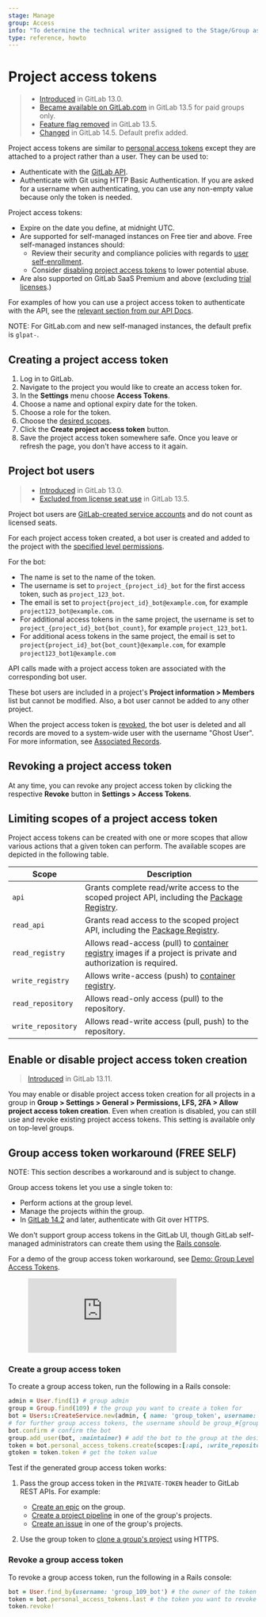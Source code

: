 ```yaml
---
stage: Manage
group: Access
info: "To determine the technical writer assigned to the Stage/Group associated with this page, see https://about.gitlab.com/handbook/engineering/ux/technical-writing/#assignments"
type: reference, howto
---
```


# Project access tokens

> - [Introduced](https://gitlab.com/gitlab-org/gitlab/-/issues/210181) in GitLab 13.0.
> - [Became available on GitLab.com](https://gitlab.com/gitlab-org/gitlab/-/issues/235765) in GitLab 13.5 for paid groups only.
> - [Feature flag removed](https://gitlab.com/gitlab-org/gitlab/-/issues/235765) in GitLab 13.5.
> - [Changed](https://gitlab.com/gitlab-org/gitlab/-/issues/342327) in GitLab 14.5. Default prefix added.

Project access tokens are similar to [personal access tokens](../../profile/personal_access_tokens.md)
except they are attached to a project rather than a user. They can be used to:

- Authenticate with the [GitLab API](../../../api/index.md#personalproject-access-tokens).
- Authenticate with Git using HTTP Basic Authentication. If you are asked for a username when
  authenticating, you can use any non-empty value because only the token is needed.

Project access tokens:

- Expire on the date you define, at midnight UTC.
- Are supported for self-managed instances on Free tier and above. Free self-managed instances
  should:
  - Review their security and compliance policies with regards to
    [user self-enrollment](../../admin_area/settings/sign_up_restrictions.md#disable-new-sign-ups).
  - Consider [disabling project access tokens](#enable-or-disable-project-access-token-creation) to
    lower potential abuse.
- Are also supported on GitLab SaaS Premium and above (excluding [trial licenses](https://about.gitlab.com/free-trial/).)

For examples of how you can use a project access token to authenticate with the API, see the
[relevant section from our API Docs](../../../api/index.md#personalproject-access-tokens).

NOTE:
For GitLab.com and new self-managed instances, the default prefix is `glpat-`.

## Creating a project access token

1. Log in to GitLab.
1. Navigate to the project you would like to create an access token for.
1. In the **Settings** menu choose **Access Tokens**.
1. Choose a name and optional expiry date for the token.
1. Choose a role for the token.
1. Choose the [desired scopes](#limiting-scopes-of-a-project-access-token).
1. Click the **Create project access token** button.
1. Save the project access token somewhere safe. Once you leave or refresh
   the page, you don't have access to it again.

## Project bot users

> - [Introduced](https://gitlab.com/gitlab-org/gitlab/-/issues/210181) in GitLab 13.0.
> - [Excluded from license seat use](https://gitlab.com/gitlab-org/gitlab/-/issues/223695) in GitLab 13.5.

Project bot users are [GitLab-created service accounts](../../../subscriptions/self_managed/index.md#billable-users) and do not count as licensed seats.

For each project access token created, a bot user is created and added to the project with
the [specified level permissions](../../permissions.md#project-members-permissions).

For the bot:

- The name is set to the name of the token.
- The username is set to `project_{project_id}_bot` for the first access token, such as `project_123_bot`.
- The email is set to `project{project_id}_bot@example.com`, for example `project123_bot@example.com`.
- For additional access tokens in the same project, the username is set to `project_{project_id}_bot{bot_count}`, for example `project_123_bot1`.
- For additional acess tokens in the same project, the email is set to `project{project_id}_bot{bot_count}@example.com`, for example `project123_bot1@example.com`

API calls made with a project access token are associated with the corresponding bot user.

These bot users are included in a project's **Project information > Members** list but cannot be modified. Also, a bot
user cannot be added to any other project.

When the project access token is [revoked](#revoking-a-project-access-token), the bot user is deleted
and all records are moved to a system-wide user with the username "Ghost User". For more
information, see [Associated Records](../../profile/account/delete_account.md#associated-records).

## Revoking a project access token

At any time, you can revoke any project access token by clicking the
respective **Revoke** button in **Settings > Access Tokens**.

## Limiting scopes of a project access token

Project access tokens can be created with one or more scopes that allow various
actions that a given token can perform. The available scopes are depicted in
the following table.

| Scope              |  Description |
| ------------------ |  ----------- |
| `api`              | Grants complete read/write access to the scoped project API, including the [Package Registry](../../packages/package_registry/index.md). |
| `read_api`         | Grants read access to the scoped project API, including the [Package Registry](../../packages/package_registry/index.md). |
| `read_registry`    | Allows read-access (pull) to [container registry](../../packages/container_registry/index.md) images if a project is private and authorization is required. |
| `write_registry`   | Allows write-access (push) to [container registry](../../packages/container_registry/index.md). |
| `read_repository`  | Allows read-only access (pull) to the repository. |
| `write_repository` | Allows read-write access (pull, push) to the repository. |

## Enable or disable project access token creation

> [Introduced](https://gitlab.com/gitlab-org/gitlab/-/issues/287707) in GitLab 13.11.

You may enable or disable project access token creation for all projects in a group in **Group > Settings > General > Permissions, LFS, 2FA > Allow project access token creation**.
Even when creation is disabled, you can still use and revoke existing project access tokens.
This setting is available only on top-level groups.

## Group access token workaround **(FREE SELF)**

NOTE:
This section describes a workaround and is subject to change.

Group access tokens let you use a single token to:

- Perform actions at the group level.
- Manage the projects within the group.
- In [GitLab 14.2](https://gitlab.com/gitlab-org/gitlab/-/issues/330718) and later, authenticate
  with Git over HTTPS.

We don't support group access tokens in the GitLab UI, though GitLab self-managed
administrators can create them using the [Rails console](../../../administration/operations/rails_console.md).

<div class="video-fallback">
  For a demo of the group access token workaround, see <a href="https://www.youtube.com/watch?v=W2fg1P1xmU0">Demo: Group Level Access Tokens</a>.
</div>
<figure class="video-container">
  <iframe src="https://www.youtube.com/embed/W2fg1P1xmU0" frameborder="0" allowfullscreen="true"> </iframe>
</figure>

### Create a group access token

To create a group access token, run the following in a Rails console:

```ruby
admin = User.find(1) # group admin
group = Group.find(109) # the group you want to create a token for
bot = Users::CreateService.new(admin, { name: 'group_token', username: "group_#{group.id}_bot", email: "group_#{group.id}_bot@example.com", user_type: :project_bot }).execute # create the group bot user
# for further group access tokens, the username should be group_#{group.id}_bot#{bot_count}, e.g. group_109_bot2, and their email should be group_109_bot2@example.com
bot.confirm # confirm the bot
group.add_user(bot, :maintainer) # add the bot to the group at the desired access level
token = bot.personal_access_tokens.create(scopes:[:api, :write_repository], name: 'group_token') # give it a PAT
gtoken = token.token # get the token value
```

Test if the generated group access token works:

1. Pass the group access token in the `PRIVATE-TOKEN` header to GitLab REST APIs. For example:

   - [Create an epic](../../../api/epics.md#new-epic) on the group.
   - [Create a project pipeline](../../../api/pipelines.md#create-a-new-pipeline)
     in one of the group's projects.
   - [Create an issue](../../../api/issues.md#new-issue) in one of the group's projects.

1. Use the group token to [clone a group's project](../../../gitlab-basics/start-using-git.md#clone-with-https)
   using HTTPS.

### Revoke a group access token

To revoke a group access token, run the following in a Rails console:

```ruby
bot = User.find_by(username: 'group_109_bot') # the owner of the token you want to revoke
token = bot.personal_access_tokens.last # the token you want to revoke
token.revoke!
```
